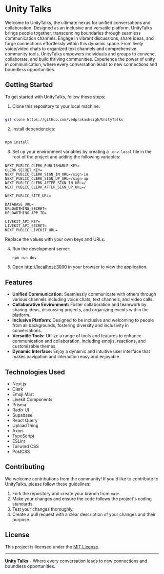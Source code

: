 # Unity Talks

Welcome to UnityTalks, the ultimate nexus for unified conversations and collaboration. Designed as an inclusive and versatile platform, UnityTalks brings people together, transcending boundaries through seamless communication channels. Engage in vibrant discussions, share ideas, and forge connections effortlessly within this dynamic space. From lively voice/video chats to organized text channels and comprehensive community tools, UnityTalks empowers individuals and groups to convene, collaborate, and build thriving communities. Experience the power of unity in communication, where every conversation leads to new connections and boundless opportunities.

## Getting Started

To get started with UnityTalks, follow these steps:

1. Clone this repository to your local machine:

```bash

git clone https://github.com/vedprakashsigh/UnityTalks

```

2. Install dependencies:

```bash

npm install

```

3. Set up your environment variables by creating a `.env.local` file in the root of the project and adding the following variables:

```plaintext
NEXT_PUBLIC_CLERK_PUBLISHABLE_KEY=
CLERK_SECRET_KEY=
NEXT_PUBLIC_CLERK_SIGN_IN_URL=/sign-in
NEXT_PUBLIC_CLERK_SIGN_UP_URL=/sign-up
NEXT_PUBLIC_CLERK_AFTER_SIGN_IN_URL=/
NEXT_PUBLIC_CLERK_AFTER_SIGN_UP_URL=/

NEXT_PUBLIC_SITE_URL=

DATABASE_URL=
UPLOADTHING_SECRET=
UPLOADTHING_APP_ID=

LIVEKIT_API_KEY=
LIVEKIT_API_SECRET=
NEXT_PUBLIC_LIVEKIT_URL=
```

Replace the values with your own keys and URLs.

4. Run the development server:

   ```bash
   npm run dev
   ```

5. Open [http://localhost:3000](http://localhost:3000) in your browser to view the application.

## Features

- **Unified Communication:** Seamlessly communicate with others through various channels including voice chats, text channels, and video calls.
- **Collaborative Environment:** Foster collaboration and teamwork by sharing ideas, discussing projects, and organizing events within the platform.
- **Inclusive Platform:** Designed to be inclusive and welcoming to people from all backgrounds, fostering diversity and inclusivity in conversations.
- **Versatile Tools:** Utilize a range of tools and features to enhance communication and collaboration, including emojis, reactions, and customizable themes.
- **Dynamic Interface:** Enjoy a dynamic and intuitive user interface that makes navigation and interaction easy and enjoyable.

## Technologies Used

- Next.js
- Clerk
- Emoji Mart
- Livekit Components
- Prisma
- Radix UI
- Supabase
- React Query
- UploadThing
- Axios
- TypeScript
- ESLint
- Tailwind CSS
- PostCSS

## Contributing

We welcome contributions from the community! If you'd like to contribute to UnityTalks, please follow these guidelines:

1. Fork the repository and create your branch from `main`.
2. Make your changes and ensure the code follows the project's coding standards.
3. Test your changes thoroughly.
4. Create a pull request with a clear description of your changes and their purpose.

## License

This project is licensed under the [MIT License](LICENSE).

---

**Unity Talks** - Where every conversation leads to new connections and boundless opportunities.

```

```
